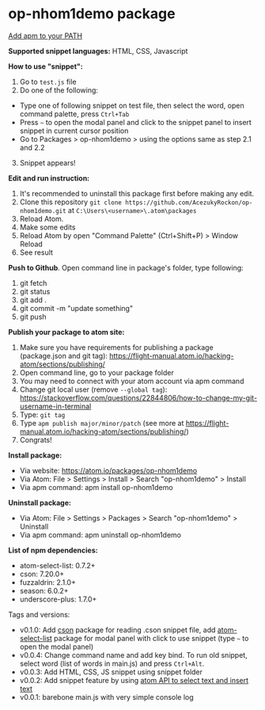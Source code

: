 # op-nhom1demo package

[Add apm to your PATH](https://stackoverflow.com/questions/38138900/complete-guide-for-installing-apm-on-windows)

**Supported snippet languages:** HTML, CSS, Javascript

**How to use "snippet":**
1. Go to `test.js` file
2. Do one of the following:
- Type one of following snippet on test file, then select the word, open command palette, press `Ctrl+Tab`
- Press `~` to open the modal panel and click to the snippet panel to insert snippet in current cursor position
- Go to Packages > op-nhom1demo > using the options same as step 2.1 and 2.2
3. Snippet appears!

**Edit and run instruction:**
1. It's recommended to uninstall this package first before making any edit.
2. Clone this repository `git clone https://github.com/AcezukyRockon/op-nhom1demo.git` at `C:\Users\<username>\.atom\packages`
3. Reload Atom. 
4. Make some edits
5. Reload Atom by open "Command Palette" (Ctrl+Shift+P) > Window Reload
6. See result

**Push to Github**. Open command line in package's folder, type following:
1. git fetch
2. git status
3. git add .
4. git commit -m "update something"
5. git push

**Publish your package to atom site:**
1. Make sure you have requirements for publishing a package (package.json and git tag): https://flight-manual.atom.io/hacking-atom/sections/publishing/
2. Open command line, go to your package folder
3. You may need to connect with your atom account via apm command
4. Change git local user (remove `--global tag`): https://stackoverflow.com/questions/22844806/how-to-change-my-git-username-in-terminal
5. Type: `git tag`
6. Type `apm publish major/minor/patch` (see more at https://flight-manual.atom.io/hacking-atom/sections/publishing/)
7. Congrats!

**Install package:**
- Via website: https://atom.io/packages/op-nhom1demo
- Via Atom: File > Settings > Install > Search "op-nhom1demo" > Install
- Via apm command: apm install op-nhom1demo

**Uninstall package:**
- Via Atom: File > Settings > Packages > Search "op-nhom1demo" > Uninstall
- Via apm command: apm uninstall op-nhom1demo

**List of npm dependencies:**
- atom-select-list: 0.7.2+
- cson: 7.20.0+
- fuzzaldrin: 2.1.0+
- season: 6.0.2+
- underscore-plus: 1.7.0+

Tags and versions:
- v0.1.0: Add [cson](https://www.npmjs.com/package/cson) package for reading .cson snippet file, add [atom-select-list](https://github.com/atom/atom-select-list) package for modal panel with click to use snippet (type `~` to open the modal panel)
- v0.0.4: Change command name and add key bind. To run old snippet, select word (list of words in main.js) and press `Ctrl+Alt`.
- v0.0.3: Add HTML, CSS, JS snippet using snippet folder
- v0.0.2: Add snippet feature by using [atom API to select text and insert text](https://flight-manual.atom.io/hacking-atom/sections/package-modifying-text/)
- v0.0.1: barebone main.js with very simple console log
